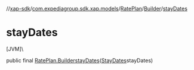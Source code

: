 //[xap-sdk](../../../../index.md)/[com.expediagroup.sdk.xap.models](../../index.md)/[RatePlan](../index.md)/[Builder](index.md)/[stayDates](stay-dates.md)

# stayDates

[JVM]\

public final [RatePlan.Builder](index.md)[stayDates](stay-dates.md)([StayDates](../../-stay-dates/index.md)stayDates)
